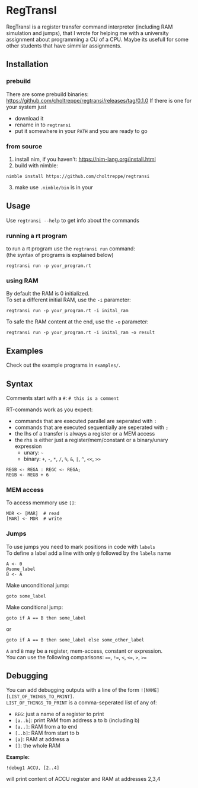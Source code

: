 # RegTransI

RegTransI is a register transfer command interpreter (including RAM simulation and jumps), that I wrote for helping me with a university assignment about programming a CU of a CPU. Maybe its usefull for some other students that have simmilar assignments.

## Installation
### prebuild
There are some prebuild binaries: https://github.com/choltreppe/regtransi/releases/tag/0.1.0
If there is one for your system just
- download it
- rename in to `regtransi`
- put it somewhere in your `PATH`
and you are ready to go

### from source
1. install nim, if you haven't: https://nim-lang.org/install.html
2. build with nimble:
```
nimble install https://github.com/choltreppe/regtransi
```
3. make use `.nimble/bin` is in your 

## Usage
Use `regtransi --help` to get info about the commands

### running a rt program
to run a rt program use the `regtransi run` command:<br>
(the syntax of programs is explained below)
```
regtransi run -p your_program.rt
```
### using RAM
By default the RAM is 0 initialized.<br>
To set a different initial RAM, use the `-i` parameter:
```
regtransi run -p your_program.rt -i inital_ram
```
To safe the RAM content at the end, use the `-o` parameter:
```
regtransi run -p your_program.rt -i inital_ram -o result
```

## Examples
Check out the example programs in `examples/`.

## Syntax
Comments start with a `#`:
```# this is a comment```

RT-commands work as you expect:
- commands that are executed parallel are seperated with `:`
- commands that are executed sequentially are seperated with `;`
- the lhs of a transfer is always a register or a MEM access
- the rhs is either just a register/mem/constant or a binary/unary expression
  - unary: `~`
  - binary: `+`, `-`, `*`, `/`, `%`, `&`, `|`, `^`, `<<`, `>>`
```
REGB <- REGA : REGC <- REGA;
REGB <- REGB + 6
```

### MEM access
To access memmory use `[]`:
```
MDR <- [MAR]  # read
[MAR] <- MDR  # write
```

### Jumps
To use jumps you need to mark positions in code with `labels`<br>
To define a label add a line with only `@` followed by the `label`s name
```
A <- 0
@some_label
B <- A
```
Make unconditional jump:
```
goto some_label
```
Make conditional jump:
```
goto if A == B then some_label
```
or
```
goto if A == B then some_label else some_other_label
```
`A` and `B` may be a register, mem-access, constant or expression.<br>
You can use the following comparisons: `==`, `!=`, `<`, `<=`, `>`, `>=`

## Debugging
You can add debugging outputs with a line of the form `![NAME] [LIST_OF_THINGS_TO_PRINT]`.<br>
`LIST_OF_THINGS_TO_PRINT` is a comma-seperated list of any of:
- `REG`: just a name of a register to print
- `[a..b]`: print RAM from address a to b (including b)
- `[a..]`: RAM from a to end
- `[..b]`: RAM from start to b
- `[a]`: RAM at address a
- `[]`: the whole RAM

**Example:**
```
!debug1 ACCU, [2..4]
```
will print content of ACCU register and RAM at addresses 2,3,4
